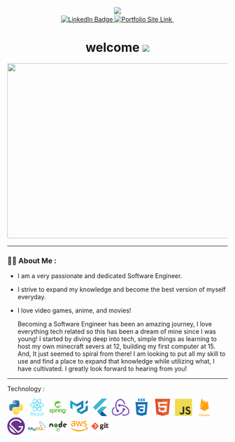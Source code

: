 <div id="header" align="center"> 
<img src="https://i.pinimg.com/originals/e8/f4/53/e8f453469a3ec97ecd354df465d73913.gif">
<div id="badges">
  <a href="https://www.linkedin.com/in/gino-farfaglia-5513b9186/" target="_blank">
  <img src="https://img.shields.io/badge/LinkedIn-blue?&logo=linkedin&logoColor=white" alt="LinkedIn Badge"/>
  </a>
  <a class=".portfolio-link" href="https://www.ginofarfaglia.com" target="_blank"> <img src="https://img.shields.io/badge/Portfolio%20Site-red" alt="Portfolio Site Link"/> </a>
  <img src="https://komarev.com/ghpvc/?username=JustAMan22&style=flat-square&color=blue" alt=""/>
</div>
  <h1>
  welcome
  <img src="https://media.giphy.com/media/hvRJCLFzcasrR4ia7z/giphy.gif" width="30px"/>
</h1>
</div>

<div align="center">
  <img src="https://user-images.githubusercontent.com/74038190/212749695-a6817c5a-a794-462b-afca-1b5ce7dd5e63.gif" width="600" height="400"/>
</div>

---

### :technologist: About Me :

- I am a very passionate and dedicated Software Engineer.

- I strive to expand my knowledge and become the best version of myself everyday.

- I love video games, anime, and movies! 

  Becoming a Software Engineer has been an amazing journey, I love everything tech related so this has been a dream of mine since I was young!
  I started by diving deep into tech, simple things as learning to host my own minecraft severs at 12, building my first computer at 15. And,
  It just seemed to spiral from there! I am looking to put all my skill to use and find a place to expand that knowledge while utilizing what,
  I have cultivated. I greatly look forward to hearing from you!

---

Technology :
<div>
  <img src="https://github.com/devicons/devicon/blob/master/icons/python/python-original.svg"title="Java" alt="Java" width="40" height="40"/>&nbsp;
  <img src="https://github.com/devicons/devicon/blob/master/icons/react/react-original-wordmark.svg" title="React" alt="React" width="40" height="40"/>&nbsp;
  <img src="https://github.com/devicons/devicon/blob/master/icons/spring/spring-original-wordmark.svg" title="Spring" alt="Spring" width="40" height="40"/>&nbsp;
  <img src="https://github.com/devicons/devicon/blob/master/icons/materialui/materialui-original.svg" title="Material UI" alt="Material UI" width="40" height="40"/>&nbsp;
  <img src="https://github.com/devicons/devicon/blob/master/icons/flutter/flutter-original.svg" title="Flutter" alt="Flutter" width="40" height="40"/>&nbsp;
  <img src="https://github.com/devicons/devicon/blob/master/icons/redux/redux-original.svg" title="Redux" alt="Redux " width="40" height="40"/>&nbsp;
  <img src="https://github.com/devicons/devicon/blob/master/icons/css3/css3-plain-wordmark.svg"  title="CSS3" alt="CSS" width="40" height="40"/>&nbsp;
  <img src="https://github.com/devicons/devicon/blob/master/icons/html5/html5-original.svg" title="HTML5" alt="HTML" width="40" height="40"/>&nbsp;
  <img src="https://github.com/devicons/devicon/blob/master/icons/javascript/javascript-original.svg" title="JavaScript" alt="JavaScript" width="40" height="40"/>&nbsp;
  <img src="https://github.com/devicons/devicon/blob/master/icons/firebase/firebase-plain-wordmark.svg" title="Firebase" alt="Firebase" width="40" height="40"/>&nbsp;
  <img src="https://github.com/devicons/devicon/blob/master/icons/gatsby/gatsby-original.svg" title="Gatsby"  alt="Gatsby" width="40" height="40"/>&nbsp;
  <img src="https://github.com/devicons/devicon/blob/master/icons/mysql/mysql-original-wordmark.svg" title="MySQL"  alt="MySQL" width="40" height="40"/>&nbsp;
  <img src="https://github.com/devicons/devicon/blob/master/icons/nodejs/nodejs-original-wordmark.svg" title="NodeJS" alt="NodeJS" width="40" height="40"/>&nbsp;
  <img src="https://github.com/devicons/devicon/blob/master/icons/amazonwebservices/amazonwebservices-plain-wordmark.svg" title="AWS" alt="AWS" width="40" height="40"/>&nbsp;
  <img src="https://github.com/devicons/devicon/blob/master/icons/git/git-original-wordmark.svg" title="Git" **alt="Git" width="40" height="40"/>
</div>

